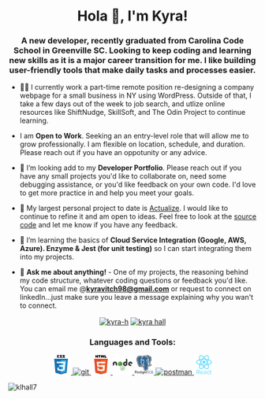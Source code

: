 <h1 align="center">Hola 👋, I'm Kyra!</h1>
<h3 align="center">A new developer, recently graduated from Carolina Code School in Greenville SC. Looking to keep coding and learning new skills as it is a major career transition for me. I like building user-friendly tools that make daily tasks and processes easier.</h3>

- 👨‍💻 I currently work a part-time remote position re-designing a company webpage for a small business in NY using WordPress. Outside of that, I take a few days out of the week to job search, and utlize online resources like ShiftNudge, SkillSoft, and The Odin Project to continue learning.

-  I am  **Open to Work**. Seeking an an entry-level role that will allow me to grow professionally. I am flexible on location, schedule, and duration. Please reach out if you have an oppotunity or any advice.
  
- 🤝 I’m looking add to my **Developer Portfolio**. Please reach out if you have any small projects you'd like to collaborate on, need some debugging assistance, or you'd like feedback on your own code. I'd love to get more practice in and help you meet your goals.

- 🚧  My largest personal project to date is [Actualize](https://actualize-k.netlify.app/). I would like to continue to refine it and am open to ideas. Feel free to look at the [source code](https://github.com/Klhall7/actualize-full-stack) and let me know if you have any feedback. 

- 🌱 I’m learning the basics of **Cloud Service Integration (Google, AWS, Azure). Enzyme & Jest (for unit testing)** so I can start integrating them into my projects.
  
- 💬 **Ask me about anything!** - One of my projects, the reasoning behind my code structure, whatever coding questions or feedback you'd like.<br/> You can email me @**kyravitch98@gmail.com** or request to connect on linkedIn...just make sure you leave a message explaining why you wan't to connect.
  
<p align="center">
<a href="https://codepen.io/kyra-h" target="blank"><img align="center" src="https://raw.githubusercontent.com/rahuldkjain/github-profile-readme-generator/master/src/images/icons/Social/codepen.svg" alt="kyra-h" height="30" width="40" /></a>
<a href="https://linkedin.com/in/kyra hall" target="blank"><img align="center" src="https://raw.githubusercontent.com/rahuldkjain/github-profile-readme-generator/master/src/images/icons/Social/linked-in-alt.svg" alt="kyra hall" height="30" width="40" /></a>
</p>

<h3 align="center">Languages and Tools:</h3>
<p align="center"> <a href="https://www.w3schools.com/css/" target="_blank" rel="noreferrer"> <img src="https://raw.githubusercontent.com/devicons/devicon/master/icons/css3/css3-original-wordmark.svg" alt="css3" width="40" height="40"/> </a> <a href="https://git-scm.com/" target="_blank" rel="noreferrer"> <img src="https://www.vectorlogo.zone/logos/git-scm/git-scm-icon.svg" alt="git" width="40" height="40"/> </a> <a href="https://www.w3.org/html/" target="_blank" rel="noreferrer"> <img src="https://raw.githubusercontent.com/devicons/devicon/master/icons/html5/html5-original-wordmark.svg" alt="html5" width="40" height="40"/> </a> <a href="https://nodejs.org" target="_blank" rel="noreferrer"> <img src="https://raw.githubusercontent.com/devicons/devicon/master/icons/nodejs/nodejs-original-wordmark.svg" alt="nodejs" width="40" height="40"/> </a> <a href="https://www.postgresql.org" target="_blank" rel="noreferrer"> <img src="https://raw.githubusercontent.com/devicons/devicon/master/icons/postgresql/postgresql-original-wordmark.svg" alt="postgresql" width="40" height="40"/> </a> <a href="https://postman.com" target="_blank" rel="noreferrer"> <img src="https://www.vectorlogo.zone/logos/getpostman/getpostman-icon.svg" alt="postman" width="40" height="40"/> </a> <a href="https://reactjs.org/" target="_blank" rel="noreferrer"> <img src="https://raw.githubusercontent.com/devicons/devicon/master/icons/react/react-original-wordmark.svg" alt="react" width="40" height="40"/> </a> </p>

<p align="left"> <img src="https://komarev.com/ghpvc/?username=klhall7&label=Profile%20views&color=0e75b6&style=flat" alt="klhall7" /> </p>

<!---
Klhall7/Klhall7 is a ✨ special ✨ repository because its `README.md` (this file) appears on your GitHub profile.
You can click the Preview link to take a look at your changes.
--->
